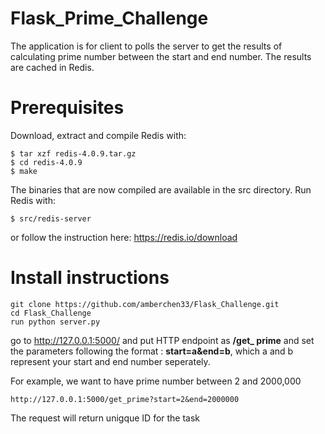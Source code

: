 # Flask_Prime_Challenge
The application is for client to polls the server to get the results of calculating prime number between the start and end number. The results are cached in Redis. 

# Prerequisites

Download, extract and compile Redis with:

```$ wget http://download.redis.io/releases/redis-4.0.9.tar.gz
$ tar xzf redis-4.0.9.tar.gz
$ cd redis-4.0.9
$ make
```

The binaries that are now compiled are available in the src directory. Run Redis with:

```
$ src/redis-server
```
or follow the instruction here:
https://redis.io/download

# Install instructions
```
git clone https://github.com/amberchen33/Flask_Challenge.git
cd Flask_Challenge
run python server.py
```
go to http://127.0.0.1:5000/ and put HTTP endpoint as **/get_ prime** and set the parameters following the format :
**start=a&end=b**, which a and b represent your start and end number seperately. 

For example, we want to have prime number between 2 and 2000,000
```
http://127.0.0.1:5000/get_prime?start=2&end=2000000
```
The request will return unigque ID for the task
